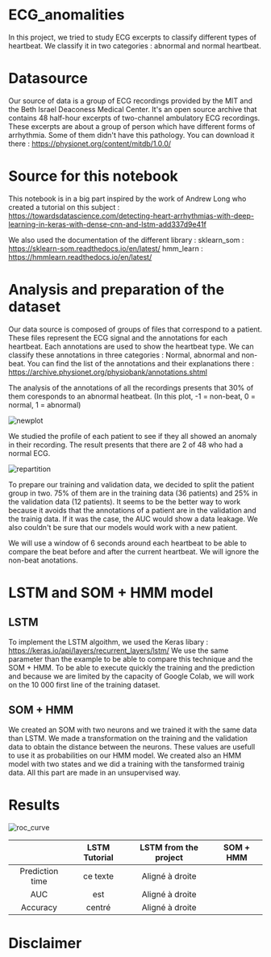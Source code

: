 # ECG_anomalities

In this project, we tried to study ECG excerpts to classify different types of heartbeat.
We classify it in two categories : abnormal and normal heartbeat.

# Datasource

Our source of data is a group of ECG recordings provided by the MIT and the Beth Israel Deaconess Medical Center.
It's an open source archive that contains 48 half-hour excerpts of two-channel ambulatory ECG recordings.
These excerpts are about a group of person which have different forms of arrhythmia. Some of them didn't have this pathology.
You can download it there : https://physionet.org/content/mitdb/1.0.0/

# Source for this notebook

This notebook is in a big part inspired by the work of Andrew Long who created a tutorial on this subject : 
https://towardsdatascience.com/detecting-heart-arrhythmias-with-deep-learning-in-keras-with-dense-cnn-and-lstm-add337d9e41f

We also used the documentation of the different library : 
sklearn_som : https://sklearn-som.readthedocs.io/en/latest/
hmm_learn : https://hmmlearn.readthedocs.io/en/latest/

# Analysis and preparation of the dataset

Our data source is composed of groups of files that correspond to a patient. These files represent the ECG signal and the annotations for each heartbeat.
Each annotations are used to show the heartbeat type. We can classify these annotations in three categories : Normal, abnormal and non-beat. 
You can find the list of the annotations and their explanations there : https://archive.physionet.org/physiobank/annotations.shtml

The analysis of the annotations of all the recordings presents that 30% of them coresponds to an abnormal heatbeat.
(In this plot, -1 = non-beat, 0 = normal, 1 = abnormal)

![newplot](https://user-images.githubusercontent.com/82390655/220096063-83a3a71b-a551-4481-95cf-665d33529b3a.png)

We studied the profile of each patient to see if they all showed an anomaly in their recording.
The result presents that there are 2 of 48 who had a normal ECG.

![repartition](https://user-images.githubusercontent.com/82390655/220097892-c4af5657-6023-440e-aaa2-cce5e1b33f4f.png)

To prepare our training and validation data, we decided to split the patient group in two. 75% of them are in the training data (36 patients) and 25% in the validation data (12 patients). It seems to be the better way to work because it avoids that the annotations of a patient are in the validation and the trainig data. If it was the case, the AUC would show a data leakage. We also couldn't be sure that our models would work with a new patient.

We will use a window of 6 seconds around each heartbeat to be able to compare the beat before and after the current heartbeat. We will ignore the non-beat anotations.

# LSTM and SOM + HMM model

## LSTM

To implement the LSTM algoithm, we used the Keras libary : https://keras.io/api/layers/recurrent_layers/lstm/
We use the same parameter than the example to be able to compare this technique and the SOM + HMM.
To be able to execute quickly the training and the prediction and because we are limited by the capacity of Google Colab, we will work on the 10 000 first line of the training dataset.

## SOM + HMM

We created an SOM with two neurons and we trained it with the same data than LSTM. We made a transformation on the training and the validation data to obtain the distance between the neurons. These values are usefull to use it as probabilities on our HMM model.
We created also an HMM model with two states and we did a training with the tansformed trainig data. All this part are made in an unsupervised way. 

# Results

![roc_curve](https://user-images.githubusercontent.com/82390655/220125656-f5e73a69-cf63-4f8b-a88a-99eea736bd23.png)



|                 | LSTM Tutorial   | LSTM from the project | SOM + HMM       |
|:---------------:|:---------------:| :--------------------:|:---------------:|
| Prediction time |   ce texte      |  Aligné à droite      |                 |
| AUC             | est             |   Aligné à droite     |                 |
| Accuracy        | centré          |    Aligné à droite    |                 |




# Disclaimer
